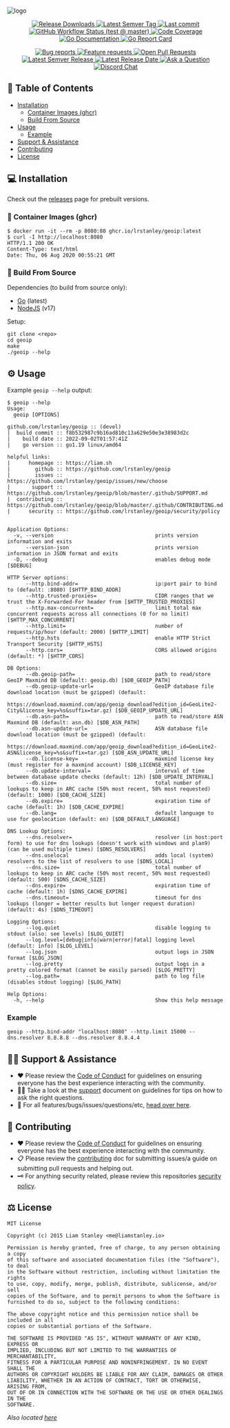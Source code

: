 <!-- template:define:options
{
  "nodescription": true
}
-->
![logo](https://liam.sh/-/gh/svg/lrstanley/geoip?accent=terminal&layout=left)

<!-- template:begin:header -->
<!-- do not edit anything in this "template" block, its auto-generated -->

<p align="center">
  <a href="https://github.com/lrstanley/geoip/releases">
    <img title="Release Downloads" src="https://img.shields.io/github/downloads/lrstanley/geoip/total?style=flat-square">
  </a>
  <a href="https://github.com/lrstanley/geoip/tags">
    <img title="Latest Semver Tag" src="https://img.shields.io/github/v/tag/lrstanley/geoip?style=flat-square">
  </a>
  <a href="https://github.com/lrstanley/geoip/commits/master">
    <img title="Last commit" src="https://img.shields.io/github/last-commit/lrstanley/geoip?style=flat-square">
  </a>




  <a href="https://github.com/lrstanley/geoip/actions?query=workflow%3Atest+event%3Apush">
    <img title="GitHub Workflow Status (test @ master)" src="https://img.shields.io/github/workflow/status/lrstanley/geoip/test/master?label=test&style=flat-square&event=push">
  </a>

  <a href="https://codecov.io/gh/lrstanley/geoip">
    <img title="Code Coverage" src="https://img.shields.io/codecov/c/github/lrstanley/geoip/master?style=flat-square">
  </a>

  <a href="https://pkg.go.dev/github.com/lrstanley/geoip">
    <img title="Go Documentation" src="https://pkg.go.dev/badge/github.com/lrstanley/geoip?style=flat-square">
  </a>
  <a href="https://goreportcard.com/report/github.com/lrstanley/geoip">
    <img title="Go Report Card" src="https://goreportcard.com/badge/github.com/lrstanley/geoip?style=flat-square">
  </a>
</p>
<p align="center">
  <a href="https://github.com/lrstanley/geoip/issues?q=is:open+is:issue+label:bug">
    <img title="Bug reports" src="https://img.shields.io/github/issues/lrstanley/geoip/bug?label=issues&style=flat-square">
  </a>
  <a href="https://github.com/lrstanley/geoip/issues?q=is:open+is:issue+label:enhancement">
    <img title="Feature requests" src="https://img.shields.io/github/issues/lrstanley/geoip/enhancement?label=feature%20requests&style=flat-square">
  </a>
  <a href="https://github.com/lrstanley/geoip/pulls">
    <img title="Open Pull Requests" src="https://img.shields.io/github/issues-pr/lrstanley/geoip?label=prs&style=flat-square">
  </a>
  <a href="https://github.com/lrstanley/geoip/releases">
    <img title="Latest Semver Release" src="https://img.shields.io/github/v/release/lrstanley/geoip?style=flat-square">
    <img title="Latest Release Date" src="https://img.shields.io/github/release-date/lrstanley/geoip?label=date&style=flat-square">
  </a>
  <a href="https://github.com/lrstanley/geoip/discussions/new?category=q-a">
    <img title="Ask a Question" src="https://img.shields.io/badge/support-ask_a_question!-blue?style=flat-square">
  </a>
  <a href="https://liam.sh/chat"><img src="https://img.shields.io/badge/discord-bytecord-blue.svg?style=flat-square" title="Discord Chat"></a>
</p>
<!-- template:end:header -->

<!-- template:begin:toc -->
<!-- do not edit anything in this "template" block, its auto-generated -->
## :link: Table of Contents

  - [Installation](#computer-installation)
    - [Container Images (ghcr)](#whale-container-images-ghcr)
    - [Build From Source](#toolbox-build-from-source)
  - [Usage](#gear-usage)
    - [Example](#example)
  - [Support &amp; Assistance](#raising_hand_man-support--assistance)
  - [Contributing](#handshake-contributing)
  - [License](#balance_scale-license)
<!-- template:end:toc -->

## :computer: Installation

Check out the [releases](https://github.com/lrstanley/geoip/releases)
page for prebuilt versions.

### :whale: Container Images (ghcr)

```console
$ docker run -it --rm -p 8080:80 ghcr.io/lrstanley/geoip:latest
$ curl -I http://localhost:8080
HTTP/1.1 200 OK
Content-Type: text/html
Date: Thu, 06 Aug 2020 00:55:21 GMT
```

### :toolbox: Build From Source

Dependencies (to build from source only):

- [Go](https://golang.org/doc/install) (latest)
- [NodeJS](https://nodejs.org/en/download/) (v17)

Setup:

```console
git clone <repo>
cd geoip
make
./geoip --help
```

## :gear: Usage

Example `geoip --help` output:

```console
$ geoip --help
Usage:
  geoip [OPTIONS]

github.com/lrstanley/geoip :: (devel)
|  build commit :: f8b532987c9b16ad810c13a629e50e3e38983d2c
|    build date :: 2022-09-02T01:57:41Z
|    go version :: go1.19 linux/amd64

helpful links:
|      homepage :: https://liam.sh
|        github :: https://github.com/lrstanley/geoip
|        issues :: https://github.com/lrstanley/geoip/issues/new/choose
|       support :: https://github.com/lrstanley/geoip/blob/master/.github/SUPPORT.md
|  contributing :: https://github.com/lrstanley/geoip/blob/master/.github/CONTRIBUTING.md
|      security :: https://github.com/lrstanley/geoip/security/policy


Application Options:
  -v, --version                                 prints version information and exits
      --version-json                            prints version information in JSON format and exits
  -D, --debug                                   enables debug mode [$DEBUG]

HTTP Server options:
      --http.bind-addr=                         ip:port pair to bind to (default: :8080) [$HTTP_BIND_ADDR]
      --http.trusted-proxies=                   CIDR ranges that we trust the X-Forwarded-For header from [$HTTP_TRUSTED_PROXIES]
      --http.max-concurrent=                    limit total max concurrent requests across all connections (0 for no limit) [$HTTP_MAX_CONCURRENT]
      --http.limit=                             number of requests/ip/hour (default: 2000) [$HTTP_LIMIT]
      --http.hsts                               enable HTTP Strict Transport Security [$HTTP_HSTS]
      --http.cors=                              CORS allowed origins (default: *) [$HTTP_CORS]

DB Options:
      --db.geoip-path=                          path to read/store GeoIP Maxmind DB (default: geoip.db) [$DB_GEOIP_PATH]
      --db.geoip-update-url=                    GeoIP database file download location (must be gzipped) (default:
                                                https://download.maxmind.com/app/geoip_download?edition_id=GeoLite2-City&license_key=%s&suffix=tar.gz) [$DB_GEOIP_UPDATE_URL]
      --db.asn-path=                            path to read/store ASN Maxmind DB (default: asn.db) [$DB_ASN_PATH]
      --db.asn-update-url=                      ASN database file download location (must be gzipped) (default:
                                                https://download.maxmind.com/app/geoip_download?edition_id=GeoLite2-ASN&license_key=%s&suffix=tar.gz) [$DB_ASN_UPDATE_URL]
      --db.license-key=                         maxmind license key (must register for a maxmind account) [$DB_LICENSE_KEY]
      --db.update-interval=                     interval of time between database update checks (default: 12h) [$DB_UPDATE_INTERVAL]
      --db.size=                                total number of lookups to keep in ARC cache (50% most recent, 50% most requested) (default: 1000) [$DB_CACHE_SIZE]
      --db.expire=                              expiration time of cache (default: 1h) [$DB_CACHE_EXPIRE]
      --db.lang=                                default language to use for geolocation (default: en) [$DB_DEFAULT_LANGUAGE]

DNS Lookup Options:
      --dns.resolver=                           resolver (in host:port form) to use for dns lookups (doesn't work with windows and plan9) (can be used multiple times) [$DNS_RESOLVERS]
      --dns.uselocal                            adds local (system) resolvers to the list of resolvers to use [$DNS_LOCAL]
      --dns.size=                               total number of lookups to keep in ARC cache (50% most recent, 50% most requested) (default: 500) [$DNS_CACHE_SIZE]
      --dns.expire=                             expiration time of cache (default: 1h) [$DNS_CACHE_EXPIRE]
      --dns.timeout=                            timeout for dns lookups (longer = better results but longer request duration) (default: 4s) [$DNS_TIMEOUT]

Logging Options:
      --log.quiet                               disable logging to stdout (also: see levels) [$LOG_QUIET]
      --log.level=[debug|info|warn|error|fatal] logging level (default: info) [$LOG_LEVEL]
      --log.json                                output logs in JSON format [$LOG_JSON]
      --log.pretty                              output logs in a pretty colored format (cannot be easily parsed) [$LOG_PRETTY]
      --log.path=                               path to log file (disables stdout logging) [$LOG_PATH]

Help Options:
  -h, --help                                    Show this help message
```

### Example

```console
geoip --http.bind-addr "localhost:8080" --http.limit 15000 --dns.resolver 8.8.8.8 --dns.resolver 8.8.4.4
```

<!-- template:begin:support -->
<!-- do not edit anything in this "template" block, its auto-generated -->
## :raising_hand_man: Support & Assistance

* :heart: Please review the [Code of Conduct](.github/CODE_OF_CONDUCT.md) for
     guidelines on ensuring everyone has the best experience interacting with
     the community.
* :raising_hand_man: Take a look at the [support](.github/SUPPORT.md) document on
     guidelines for tips on how to ask the right questions.
* :lady_beetle: For all features/bugs/issues/questions/etc, [head over here](https://github.com/lrstanley/geoip/issues/new/choose).
<!-- template:end:support -->

<!-- template:begin:contributing -->
<!-- do not edit anything in this "template" block, its auto-generated -->
## :handshake: Contributing

* :heart: Please review the [Code of Conduct](.github/CODE_OF_CONDUCT.md) for guidelines
     on ensuring everyone has the best experience interacting with the
    community.
* :clipboard: Please review the [contributing](.github/CONTRIBUTING.md) doc for submitting
     issues/a guide on submitting pull requests and helping out.
* :old_key: For anything security related, please review this repositories [security policy](https://github.com/lrstanley/geoip/security/policy).
<!-- template:end:contributing -->

<!-- template:begin:license -->
<!-- do not edit anything in this "template" block, its auto-generated -->
## :balance_scale: License

```
MIT License

Copyright (c) 2015 Liam Stanley <me@liamstanley.io>

Permission is hereby granted, free of charge, to any person obtaining a copy
of this software and associated documentation files (the "Software"), to deal
in the Software without restriction, including without limitation the rights
to use, copy, modify, merge, publish, distribute, sublicense, and/or sell
copies of the Software, and to permit persons to whom the Software is
furnished to do so, subject to the following conditions:

The above copyright notice and this permission notice shall be included in all
copies or substantial portions of the Software.

THE SOFTWARE IS PROVIDED "AS IS", WITHOUT WARRANTY OF ANY KIND, EXPRESS OR
IMPLIED, INCLUDING BUT NOT LIMITED TO THE WARRANTIES OF MERCHANTABILITY,
FITNESS FOR A PARTICULAR PURPOSE AND NONINFRINGEMENT. IN NO EVENT SHALL THE
AUTHORS OR COPYRIGHT HOLDERS BE LIABLE FOR ANY CLAIM, DAMAGES OR OTHER
LIABILITY, WHETHER IN AN ACTION OF CONTRACT, TORT OR OTHERWISE, ARISING FROM,
OUT OF OR IN CONNECTION WITH THE SOFTWARE OR THE USE OR OTHER DEALINGS IN THE
SOFTWARE.
```

_Also located [here](LICENSE)_
<!-- template:end:license -->
